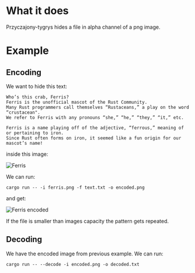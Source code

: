 # What it does
Przyczajony-tygrys hides a file in alpha channel of a png image.

# Example

## Encoding

We want to hide this text:

```
Who’s this crab, Ferris?
Ferris is the unofficial mascot of the Rust Community.
Many Rust programmers call themselves “Rustaceans,” a play on the word “crustacean".
We refer to Ferris with any pronouns “she,” “he,” “they,” “it,” etc.

Ferris is a name playing off of the adjective, “ferrous,” meaning of or pertaining to iron.
Since Rust often forms on iron, it seemed like a fun origin for our mascot’s name!
```

inside this image:

![Ferris](https://i.imgur.com/u2HeqH9.png)

We can run:

``` cargo run -- -i ferris.png -f text.txt -o encoded.png ```

and get:

![Ferris encoded](https://i.imgur.com/hiH08sA.png)

If the file is smaller than images capacity the pattern gets repeated.

## Decoding

We have the encoded image from previous example. We can run:

``` cargo run -- --decode -i encoded.png -o decoded.txt ```
